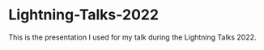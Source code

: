 # Lightning-Talks-2022
This is the presentation I used for my talk during the Lightning Talks 2022.
